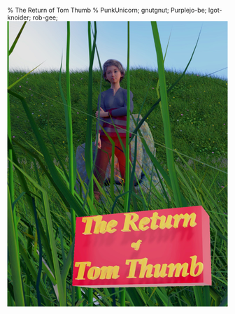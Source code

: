 % The Return of Tom Thumb
% PunkUnicorn; gnutgnut; Purplejo-be; Igot-knoider; rob-gee;
![](cover.jpg)